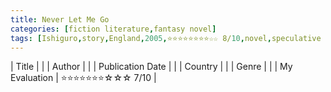 ```yaml
---
title: Never Let Me Go
categories: [fiction literature,fantasy novel]
tags: [Ishiguro,story,England,2005,⭐⭐⭐⭐⭐⭐⭐⭐☆☆ 8/10,novel,speculative fiction]
---
```


| Title |  |
| Author |  |
| Publication Date |   |
| Country |  |
| Genre |   |
| My Evaluation | ⭐⭐⭐⭐⭐⭐⭐☆☆☆ 7/10  |
        